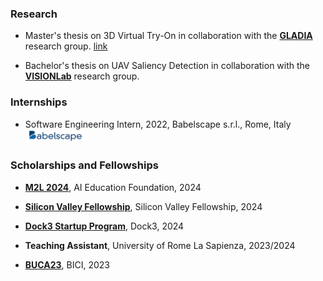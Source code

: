 ### Research
- Master's thesis on 3D Virtual Try-On in collaboration with the <a href='https://gladia.di.uniroma1.it/' target="_blank"><strong>GLADIA</strong></a> research group. <a href='https://github.com/Andreus00/Master-Thesis' target='_blank'>link</a>

- Bachelor's thesis on UAV Saliency Detection in collaboration with the <a href='https://visionlab.di.uniroma1.it/' target="_blank"><strong>VISIONLab</strong></a> research group.

### Internships

- Software Engineering Intern, 2022, Babelscape s.r.l., Rome, Italy <a><img src='./static/assets/img/babelscape.png' width='20%'></img></a>

### Scholarships and Fellowships

- <a href='https://www.m2lschool.org/' target="_blank"><strong>M2L 2024</strong></a>, AI Education Foundation, 2024

- <a href='https://www.siliconvalleyfellowship.com/' target="_blank"><strong>Silicon Valley Fellowship</strong></a>, Silicon Valley Fellowship, 2024

- <a href='https://www.dock3.it/en/home-en/' target="_blank"><strong>Dock3 Startup Program</strong></a>, Dock3, 2024

- <strong>Teaching Assistant</strong></a>, University of Rome La Sapienza, 2023/2024

- <a href='https://buca23.bici.events/' target="_blank"><strong>BUCA23</strong></a>, BICI, 2023
